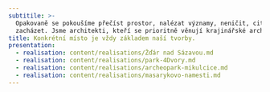 ```yaml
---
subtitile: >-
  Opakovaně se pokoušíme přečíst prostor, nalézat významy, neničit, citlivě
  zacházet. Jsme architekti, kteří se prioritně věnují krajinářské architektuře.
title: Konkrétní místo je vždy základem naší tvorby.
presentation:
  - realisation: content/realisations/Žďár nad Sázavou.md
  - realisation: content/realisations/park-4Dvory.md
  - realisation: content/realisations/archeopark-mikulcice.md
  - realisation: content/realisations/masarykovo-namesti.md
---
```

